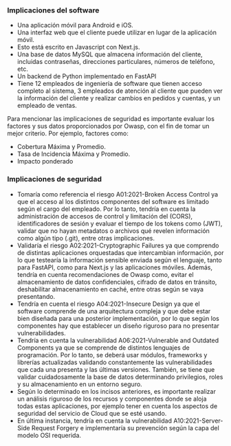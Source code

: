 ### Implicaciones del software

- Una aplicación móvil para Android e iOS.
- Una interfaz web que el cliente puede utilizar en lugar de la aplicación móvil.
- Esto está escrito en Javascript con Next.js.
- Una base de datos MySQL que almacena información del cliente, incluidas contraseñas, direcciones particulares, números de teléfono, etc.
- Un backend de Python implementado en FastAPI
- Tiene 12 empleados de ingeniería de software que tienen acceso completo al sistema, 3 empleados de atención al cliente que pueden ver la información del cliente y realizar cambios en pedidos y cuentas, y un empleado de ventas.

Para mencionar las implicaciones de seguridad es importante evaluar los factores y sus datos proporcionados por Owasp, con el fin de tomar un mejor criterio.
Por ejemplo, factores como:
- Cobertura Máxima y Promedio.
- Tasa de Incidencia Máxima y Promedio.
- Impacto ponderado

### Implicaciones de seguridad
- Tomaría como referencia el riesgo A01:2021-Broken Access Control ya que el acceso al los distintos componentes del software es limitado según el cargo del empleado. Por lo tanto, tendría en cuenta la administración de accesos de control y limitación del (CORS), identificadores de sesión y evaluar el tiempo de los tokens como (JWT), validar que no hayan metadatos o archivos qué revelen información como algún tipo (.git), entre otras implicaciones.
- Validaría el riesgo A02:2021-Cryptographic Failures ya que comprendo de distintas aplicaciones orquestadas que intercambian información, por lo que testearía la información sensible enviada según el lenguaje, tanto para FastAPI, como para Next.js y las aplicaciones móviles. Además, tendría en cuenta recomendaciones de Owasp como, evitar el almacenamiento de datos confidenciales, cifrado de datos en tránsito, deshabilitar almacenamiento en caché, entre otras según se vaya presentando.
- Tendría en cuenta el riesgo A04:2021-Insecure Design ya que el software comprende de una arquitectura compleja y que debe estar bien diseñada para una posterior implementación, por lo que según los componentes hay que establecer un diseño riguroso para no presentar vulnerabilidades. 
- Tendría en cuenta la vulnerabilidad A06:2021-Vulnerable and Outdated Components ya que se comprende de distintos lenguajes de programación. Por lo tanto, se deberá usar módulos, frameworks y librerías actualizadas validando constantemente las vulnerabilidades que cada una presenta y las últimas versiones. También, se tiene que validar cuidadosamente la base de datos determinando privilegios, roles y su almacenamiento en un entorno seguro.
- Según lo determinado en los incisos anteriores, es importante realizar un análisis riguroso de los recursos y componentes donde se aloja todas estas aplicaciones, por ejemplo tener en cuenta los aspectos de seguridad del servicio de Cloud que se esté usando.
- En última instancia, tendría en cuenta la vulnerabilidad A10:2021-Server-Side Request Forgery e implementaría su prevención según la capa del modelo OSI requerida.
